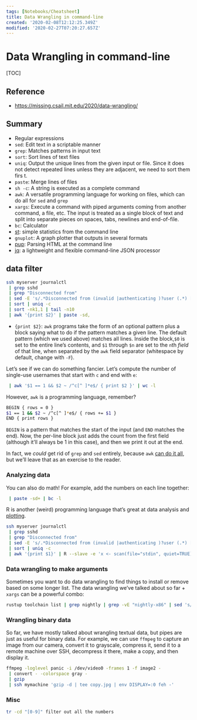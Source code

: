 ```yaml
---
tags: [Notebooks/Cheatsheet]
title: Data Wrangling in command-line
created: '2020-02-08T12:12:25.349Z'
modified: '2020-02-27T07:20:27.657Z'
---
```


# Data Wrangling in command-line

[TOC]

## Reference

- https://missing.csail.mit.edu/2020/data-wrangling/


## Summary

- Regular expressions
- `sed`: Edit text in a scriptable manner
- `grep`: Matches patterns in input text
- `sort`: Sort lines of text files
- `uniq`: Output the unique lines from the given input or file. Since it does not detect repeated lines unless they are adjacent, we need to sort them firs
  t.
- `paste`: Merge lines of files
- `sh -c`: A string is executed as a complete command
- `awk`: A versatile programming language for working on files, which can do all for `sed` and `grep`
- `xargs`: Execute a command with piped arguments coming from another command, a file, etc. The input is treated as a single block of text and split into separate pieces on spaces, tabs, newlines and end-of-file.
- `bc`: Calculator
- [st](https://github.com/nferraz/st): simple statistics from the command line
- `gnuplot`: A graph plotter that outputs in several formats
- [pup](https://github.com/EricChiang/pup): Parsing HTML at the command line
- [jq](https://stedolan.github.io/jq/): a lightweight and flexible command-line JSON processor



## data filter

```bash
ssh myserver journalctl
 | grep sshd
 | grep "Disconnected from"
 | sed -E 's/.*Disconnected from (invalid |authenticating )?user (.*) [^ ]+ port [0-9]+( \[preauth\])?$/\2/'
 | sort | uniq -c
 | sort -nk1,1 | tail -n10
 | awk '{print $2}' | paste -sd,
```

- `{print $2}`: `awk` programs take the form of an optional pattern plus a block saying what to do if the pattern matches a given line. The default pattern (which we used above) matches all lines. Inside the block,`$0` is set to the entire line’s contents, and `$1` through `$n` are set to the `n`th *field* of that line, when separated by the `awk` field separator (whitespace by default, change with `-F`).



Let’s see if we can do something fancier. Let’s compute the number of single-use usernames that start with `c` and end with `e`:

```bash
 | awk '$1 == 1 && $2 ~ /^c[^ ]*e$/ { print $2 }' | wc -l
```

However, `awk` is a programming language, remember?

```bash
BEGIN { rows = 0 }
$1 == 1 && $2 ~ /^c[^ ]*e$/ { rows += $1 }
END { print rows }
```

`BEGIN` is a pattern that matches the start of the input (and `END` matches the end). Now, the per-line block just adds the count from the first field (although it’ll always be 1 in this case), and then we print it out at the end. 

In fact, we *could* get rid of `grep` and `sed` entirely, because `awk` [can do it all](https://backreference.org/2010/02/10/idiomatic-awk/), but we’ll leave that as an exercise to the reader.

### Analyzing data

You can also do math! For example, add the numbers on each line together:

```bash
 | paste -sd+ | bc -l
```

R is another (weird) programming language that’s great at data analysis and [plotting](https://ggplot2.tidyverse.org/). 

```bash
ssh myserver journalctl
 | grep sshd
 | grep "Disconnected from"
 | sed -E 's/.*Disconnected from (invalid |authenticating )?user (.*) [^ ]+ port [0-9]+( \[preauth\])?$/\2/'
 | sort | uniq -c
 | awk '{print $1}' | R --slave -e 'x <- scan(file="stdin", quiet=TRUE); summary(x)'
```

### Data wrangling to make arguments

Sometimes you want to do data wrangling to find things to install or remove based on some longer list. The data wrangling we’ve talked about so far + `xargs` can be a powerful combo:

```bash
rustup toolchain list | grep nightly | grep -vE "nightly-x86" | sed 's/-x86.*//' | xargs rustup toolchain uninstall
```

### Wrangling binary data

So far, we have mostly talked about wrangling textual data, but pipes are just as useful for binary data. For example, we can use `ffmpeg` to capture an image from our camera, convert it to grayscale, compress it, send it to a remote machine over SSH, decompress it there, make a copy, and then display it.

```bash
ffmpeg -loglevel panic -i /dev/video0 -frames 1 -f image2 -
 | convert - -colorspace gray -
 | gzip
 | ssh mymachine 'gzip -d | tee copy.jpg | env DISPLAY=:0 feh -'
```

### Misc

```bash
tr -cd "[0-9]" filter out all the numbers
```


